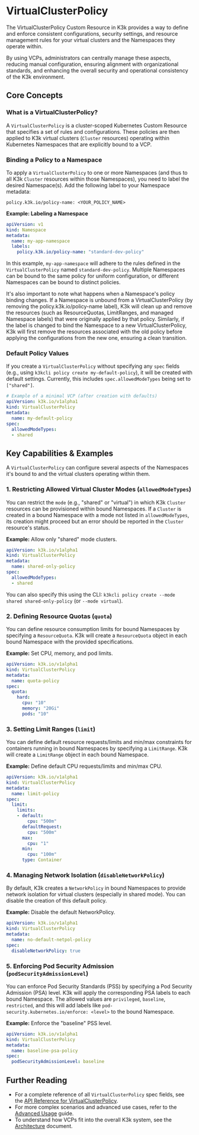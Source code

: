 # VirtualClusterPolicy

The VirtualClusterPolicy Custom Resource in K3k provides a way to define and enforce consistent configurations, security settings, and resource management rules for your virtual clusters and the Namespaces they operate within.

By using VCPs, administrators can centrally manage these aspects, reducing manual configuration, ensuring alignment with organizational standards, and enhancing the overall security and operational consistency of the K3k environment.

## Core Concepts

### What is a VirtualClusterPolicy?

A `VirtualClusterPolicy` is a cluster-scoped Kubernetes Custom Resource that specifies a set of rules and configurations. These policies are then applied to K3k virtual clusters (`Cluster` resources) operating within Kubernetes Namespaces that are explicitly bound to a VCP.

### Binding a Policy to a Namespace

To apply a `VirtualClusterPolicy` to one or more Namespaces (and thus to all K3k `Cluster` resources within those Namespaces), you need to label the desired Namespace(s). Add the following label to your Namespace metadata:

`policy.k3k.io/policy-name: <YOUR_POLICY_NAME>`

**Example: Labeling a Namespace**

```yaml
apiVersion: v1
kind: Namespace
metadata:
  name: my-app-namespace
  labels:
    policy.k3k.io/policy-name: "standard-dev-policy"
```

In this example, `my-app-namespace` will adhere to the rules defined in the `VirtualClusterPolicy` named `standard-dev-policy`. Multiple Namespaces can be bound to the same policy for uniform configuration, or different Namespaces can be bound to distinct policies.

It's also important to note what happens when a Namespace's policy binding changes. If a Namespace is unbound from a VirtualClusterPolicy (by removing the policy.k3k.io/policy-name label), K3k will clean up and remove the resources (such as ResourceQuotas, LimitRanges, and managed Namespace labels) that were originally applied by that policy. Similarly, if the label is changed to bind the Namespace to a new VirtualClusterPolicy, K3k will first remove the resources associated with the old policy before applying the configurations from the new one, ensuring a clean transition.

### Default Policy Values

If you create a `VirtualClusterPolicy` without specifying any `spec` fields (e.g., using `k3kcli policy create my-default-policy`), it will be created with default settings. Currently, this includes `spec.allowedModeTypes` being set to `["shared"]`.

```yaml
# Example of a minimal VCP (after creation with defaults)
apiVersion: k3k.io/v1alpha1
kind: VirtualClusterPolicy
metadata:
  name: my-default-policy
spec:
  allowedModeTypes:
  - shared
```

## Key Capabilities & Examples

A `VirtualClusterPolicy` can configure several aspects of the Namespaces it's bound to and the virtual clusters operating within them.

### 1. Restricting Allowed Virtual Cluster Modes (`allowedModeTypes`)

You can restrict the `mode` (e.g., "shared" or "virtual") in which K3k `Cluster` resources can be provisioned within bound Namespaces. If a `Cluster` is created in a bound Namespace with a mode not listed in `allowedModeTypes`, its creation might proceed but an error should be reported in the `Cluster` resource's status.

**Example:** Allow only "shared" mode clusters.

```yaml
apiVersion: k3k.io/v1alpha1
kind: VirtualClusterPolicy
metadata:
  name: shared-only-policy
spec:
  allowedModeTypes:
  - shared
```

You can also specify this using the CLI: `k3kcli policy create --mode shared shared-only-policy` (or `--mode virtual`).

### 2. Defining Resource Quotas (`quota`)

You can define resource consumption limits for bound Namespaces by specifying a `ResourceQuota`. K3k will create a `ResourceQuota` object in each bound Namespace with the provided specifications.

**Example:** Set CPU, memory, and pod limits.

```yaml
apiVersion: k3k.io/v1alpha1
kind: VirtualClusterPolicy
metadata:
  name: quota-policy
spec:
  quota:
    hard:
      cpu: "10"
      memory: "20Gi"
      pods: "10"
```

### 3. Setting Limit Ranges (`limit`)

You can define default resource requests/limits and min/max constraints for containers running in bound Namespaces by specifying a `LimitRange`. K3k will create a `LimitRange` object in each bound Namespace.

**Example:** Define default CPU requests/limits and min/max CPU.

```yaml
apiVersion: k3k.io/v1alpha1
kind: VirtualClusterPolicy
metadata:
  name: limit-policy
spec:
  limit:
    limits:
    - default:
        cpu: "500m"
      defaultRequest:
        cpu: "500m"
      max:
        cpu: "1"
      min:
        cpu: "100m"
      type: Container
```

### 4. Managing Network Isolation (`disableNetworkPolicy`)

By default, K3k creates a `NetworkPolicy` in bound Namespaces to provide network isolation for virtual clusters (especially in shared mode). You can disable the creation of this default policy.

**Example:** Disable the default NetworkPolicy.

```yaml
apiVersion: k3k.io/v1alpha1
kind: VirtualClusterPolicy
metadata:
  name: no-default-netpol-policy
spec:
  disableNetworkPolicy: true
```

### 5. Enforcing Pod Security Admission (`podSecurityAdmissionLevel`)

You can enforce Pod Security Standards (PSS) by specifying a Pod Security Admission (PSA) level. K3k will apply the corresponding PSA labels to each bound Namespace. The allowed values are `privileged`, `baseline`, `restricted`, and this will add labels like `pod-security.kubernetes.io/enforce: <level>` to the bound Namespace.

**Example:** Enforce the "baseline" PSS level.

```yaml
apiVersion: k3k.io/v1alpha1
kind: VirtualClusterPolicy
metadata:
  name: baseline-psa-policy
spec:
  podSecurityAdmissionLevel: baseline
```

## Further Reading

* For a complete reference of all `VirtualClusterPolicy` spec fields, see the [API Reference for VirtualClusterPolicy](./link-to-your-auto-generated-spec.md).
* For more complex scenarios and advanced use cases, refer to the [Advanced Usage](./advanced-usage.md) guide.
* To understand how VCPs fit into the overall K3k system, see the [Architecture](./architecture.md) document.

